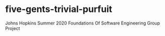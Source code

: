 # five-gents-trivial-purfuit
Johns Hopkins Summer 2020 Foundations Of Software Engineering Group Project
